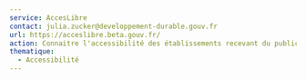 ```yaml
---
service: AccesLibre
contact: julia.zucker@developpement-durable.gouv.fr
url: https://acceslibre.beta.gouv.fr/
action: Connaitre l'accessibilité des établissements recevant du public
thematique:
  - Accessibilité
---
```

